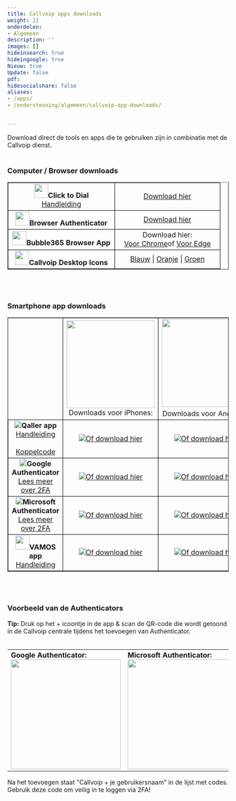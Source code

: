 ```yaml
---
title: Callvoip apps downloads
weight: 22
onderdelen:
- Algemeen
description: ''
images: []
hideinsearch: true
hideingoogle: true
Nieuw: true
Update: false
pdf: 
hidesocialshare: false
aliases:
- /apps/
- /ondersteuning/algemeen/callvoip-app-downloads/


---
```

Download direct de tools en apps die te gebruiken zijn in combinatie met de Callvoip dienst.<br><br>
<h3>Computer / Browser downloads</h3>
<table border="1" cellpadding="10">
<tr>
<td style="border: 1px solid black;" width="226px"><center><img src="https://lh3.googleusercontent.com/hnPEM81dFb18FlOTGYv54Rnc2i1b5yOVMItuNog4rqduciO8nLhylJ1JuXeSBij7AT1K1owFctZkjI0GRAhEzyjStg=w128-h128-e365-rj-sc0x00ffffff" width="32px" height="32px"><b>Click to Dial</b><br><a href="https://www.callvoip.nl/ondersteuning/integraties/click-to-dial/">Handleiding</a></center></td>
<td style="border: 1px solid black;" width="223px"><center><a href="https://chrome.google.com/webstore/detail/callvoip-click-to-dial/hnjepanannlajhppemgdmcjjpimlhkgm?hl=nl" target="_blank">Download hier</a></center></td>
</tr>
<tr>
<td style="border: 1px solid black;" width="226px"><center><img src="https://lh3.googleusercontent.com/LEgohRXYMasRoU-SXiJrkH_LsMMMgpKERWbOCpofID-cbbtKm4DjovRnDo2eiyvWBGcOUSjvQmBPOGKJW7g8y1aJCw=w128-h128-e365-rj-sc0x00ffffff" width="32px" height="32px"><b>Browser Authenticator</b></center></td>
<td style="border: 1px solid black;" width="223px"><center><a href="https://chrome.google.com/webstore/detail/authenticator/bhghoamapcdpbohphigoooaddinpkbai" target="_blank">Download hier</a></center></td>
</tr>
<tr>
<td style="border: 1px solid black;" width="226px"><center><img src="https://lh3.googleusercontent.com/j3tINOvSgcuKInS6UlMjsdtuXQRwnSaYP2i5_2LJ2-Nto5JYdpTDdnVO-R9p7cb2jNmS8qRkJBHzHKwH_Bk8KHOU0w=s60" width="32px" height="32px"><b>Bubble365 Browser App</b></center></td>
<td style="border: 1px solid black;" width="223px"><center>Download hier:<br><a href="https://chromewebstore.google.com/detail/bubble365/ccgmdckiocfdmiapdcknbnmgokjkedkg" target="_blank">Voor Chrome</a>of <a href="https://microsoftedge.microsoft.com/addons/detail/bubble365/ofglgfkijflldmmldabogfodljicagbj" target="_blank">Voor Edge</a></center></td>
</tr>
<tr>
<td style="border: 1px solid black;" width="226px"><center><img src="https://files.callvoip.nl/downloads/ico-blue.ico" width="32px" height="32px"><b>Callvoip Desktop Icons</b></center></td>
<td style="border: 1px solid black;" width="223px"><center><a href="https://callvoip.nl/ico1" target="_blank">Blauw</a> | <a href="https://callvoip.nl/ico2" target="_blank">Oranje</a> | <a href="https://callvoip.nl/ico3" target="_blank">Groen</a></center></td>
</tr>
</table>
<br><br>
<h3>Smartphone app downloads</h3>
<table border="1" cellpadding="10">
<tbody>
<tr>
<td>&nbsp;</td>
<td style="border: 1px solid black;"><center><img src="https://res.cloudinary.com/callvoip/image/upload/v1686299047/App-Stroe.png" width="200px">Downloads voor iPhones:</center></td>
<td style="border: 1px solid black;"><center><img src="https://res.cloudinary.com/callvoip/image/upload/v1686299047/googleplay_zhcnme.png" width="200px" style="padding-bottom: 5px;">Downloads voor Androids:</center></td>
</tr>
<tr>
<td style="border: 1px solid black;"><center><img src="https://res.cloudinary.com/callvoip/image/upload/v1686299047/qaller5.png"><b>Qaller app</b><br><a href="https://www.callvoip.nl/ondersteuning/simmpl-functionaliteiten/qaller-ios-5/">Handleiding</a><br><br><a href="https://callvoip.nl/koppelcode">Koppelcode</a></center></td>
<td style="border: 1px solid black;"><center><img src="https://res.cloudinary.com/callvoip/image/upload/v1690890155/qaller-apple.png"><a href="https://apps.apple.com/nl/app/qaller/id1140548146" target="_blank">Of download hier</a></center></td>
<td style="border: 1px solid black;"><center><img src="https://res.cloudinary.com/callvoip/image/upload/v1690891028/qaller-google.png"><a href="https://play.google.com/store/apps/details?id=com.digifoon.qaller&hl=nl" target="_blank">Of download hier</a></center></td>
</tr>
<tr>
<td style="border: 1px solid black;"><center><img src="https://res.cloudinary.com/callvoip/image/upload/v1686299047/googleauth2.png"><b>Google Authenticator</b><br><a href="https://www.callvoip.nl/2fa-tips/">Lees meer over 2FA</a></center></td>
<td style="border: 1px solid black;"><center><img src="https://res.cloudinary.com/callvoip/image/upload/v1690890485/google-apple.png"><a href="https://apps.apple.com/us/app/google-authenticator/id388497605" target="_blank">Of download hier</a></center></td>
<td style="border: 1px solid black;"><center><img src="https://res.cloudinary.com/callvoip/image/upload/v1690891028/google-google.png"><a href="https://play.google.com/store/apps/details?id=com.google.android.apps.authenticator2&hl=en&gl=US&pli=1" target="_blank">Of download hier</a></center></td>
</tr>
<tr>
<td style="border: 1px solid black;"><center><img src="https://res.cloudinary.com/callvoip/image/upload/v1686299047/micro2fa.png"><b>Microsoft Authenticator</b><br><a href="https://www.callvoip.nl/2fa-tips/">Lees meer over 2FA</a></center></td>
<td style="border: 1px solid black;"><center><img src="https://res.cloudinary.com/callvoip/image/upload/v1690890485/microsoft-apple2.png"><a href="https://apps.apple.com/us/app/microsoft-authenticator/id983156458" target="_blank">Of download hier</a></center></td>
<td style="border: 1px solid black;"><center><img src="https://res.cloudinary.com/callvoip/image/upload/v1690891028/microsoft-google.png"><a href="https://play.google.com/store/apps/details?id=com.azure.authenticator&hl=en&gl=US" target="_blank">Of download hier</a></center></td>
</tr>
<tr>
<td style="border: 1px solid black;"><center><img src="https://res.cloudinary.com/callvoip/image/upload/v1686299047/vamos_fupe0q.png" width="32px"><b>VAMOS app</b><br><a href="https://www.callvoip.nl/ondersteuning/vast-mobiel/vast-mobiel-handleiding/">Handleiding</a></center></td>
<td style="border: 1px solid black;"><center><img src="https://res.cloudinary.com/callvoip/image/upload/v1690890485/vamos-apple.png"><a href="https://apps.apple.com/nl/app/vamos-vast-mobiel/id1449692498" target="_blank">Of download hier</a></center></td>
<td style="border: 1px solid black;"><center><img src="https://res.cloudinary.com/callvoip/image/upload/v1690891028/vamos-google.png"><a href="https://play.google.com/store/apps/details?id=com.digifoon.fmc" target="_blank">Of download hier</a></center></td>
</tr>
</tbody>
</table>
<br><br>
<h3>Voorbeeld van de Authenticators</h3>
<b>Tip:</b> Druk op het + icoontje in de app & scan de QR-code die wordt getoond in de Callvoip centrale tijdens het toevoegen van Authenticator.<br><br>
<table cellpadding="10">
<tr>
<td><b>Google Authenticator:</b><br><img src="https://res.cloudinary.com/callvoip/image/upload/v1691051265/Google_Auth-example.png" width="250px"></td>
<td><b>Microsoft Authenticator:</b><br><img src="https://res.cloudinary.com/callvoip/image/upload/v1691051265/microsoft_Auth-example.png" width="250px"></td>
<td><b>Microsoft Authenticator:</b><br><img src="https://res.cloudinary.com/callvoip/image/upload/v1691051265/microsoft_Auth-example2.png" width="250px"></td>
</tr>
</table>
Na het toevoegen staat "Callvoip + je gebruikersnaam" in de lijst met codes. Gebruik deze code om veilig in te loggen via 2FA!
